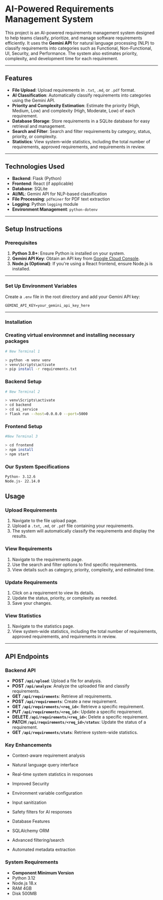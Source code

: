 # AI-Powered Requirements Management System

This project is an AI-powered requirements management system designed to help teams classify, prioritize, and manage software requirements efficiently. It uses the **Gemini API** for natural language processing (NLP) to classify requirements into categories such as Functional, Non-Functional, UI, Security, and Performance. The system also estimates priority, complexity, and development time for each requirement.

---

## Features

- **File Upload**: Upload requirements in `.txt`, `.md`, or `.pdf` format.
- **AI Classification**: Automatically classify requirements into categories using the Gemini API.
- **Priority and Complexity Estimation**: Estimate the priority (High, Medium, Low) and complexity (High, Moderate, Low) of each requirement.
- **Database Storage**: Store requirements in a SQLite database for easy retrieval and management.
- **Search and Filter**: Search and filter requirements by category, status, priority, or complexity.
- **Statistics**: View system-wide statistics, including the total number of requirements, approved requirements, and requirements in review.

---

## Technologies Used

- **Backend**: Flask (Python)
- **Frontend**: React (if applicable)
- **Database**: SQLite
- **AI/ML**: Gemini API for NLP-based classification
- **File Processing**: `pdfminer` for PDF text extraction
- **Logging**: Python `logging` module
- **Environment Management**: `python-dotenv`

---

## Setup Instructions

### Prerequisites

1. **Python 3.8+**: Ensure Python is installed on your system.
2. **Gemini API Key**: Obtain an API key from [Google Cloud Console](https://console.cloud.google.com/).
3. **Node.js (Optional)**: If you're using a React frontend, ensure Node.js is installed.

---
### Set Up Environment Variables
Create a `.env` file in the root directory and add your Gemini API key:

```env
GEMINI_API_KEY=your_gemini_api_key_here
```
---

### Installation

### Creating virtual environmnet and installing necessary packages

```sh
# New Terminal 1   

> python -m venv venv
> venv\Scripts\activate
> pip install -r requirements.txt
```
### Backend Setup

```sh
# New Terminal 2

> venv\Scripts\activate
> cd backend
> cd ai_service
> flask run --host=0.0.0.0 --port=5000
```

### Frontend Setup

```sh
#New Terminal 3

> cd frontend
> npm install
> npm start
```
### Our System Specifications
```sh
Python- 3.12.6
Node.js- 22.14.0
```
## Usage

### Upload Requirements
1. Navigate to the file upload page.
2. Upload a `.txt`, `.md`, or `.pdf` file containing your requirements.
3. The system will automatically classify the requirements and display the results.

### View Requirements
1. Navigate to the requirements page.
2. Use the search and filter options to find specific requirements.
3. View details such as category, priority, complexity, and estimated time.

### Update Requirements
1. Click on a requirement to view its details.
2. Update the status, priority, or complexity as needed.
3. Save your changes.

### View Statistics
1. Navigate to the statistics page.
2. View system-wide statistics, including the total number of requirements, approved requirements, and requirements in review.

---

## API Endpoints

### Backend API
- **POST `/api/upload`**: Upload a file for analysis.
- **POST `/api/analyze`**: Analyze the uploaded file and classify requirements.
- **GET `/api/requirements`**: Retrieve all requirements.
- **POST `/api/requirements`**: Create a new requirement.
- **GET `/api/requirements/<req_id>`**: Retrieve a specific requirement.
- **PUT `/api/requirements/<req_id>`**: Update a specific requirement.
- **DELETE `/api/requirements/<req_id>`**: Delete a specific requirement.
- **PATCH `/api/requirements/<req_id>/status`**: Update the status of a requirement.
- **GET `/api/requirements/stats`**: Retrieve system-wide statistics.

### Key Enhancements

- Context-aware requirement analysis

- Natural language query interface

- Real-time system statistics in responses

- Improved Security

- Environment variable configuration

- Input sanitization

- Safety filters for AI responses

- Database Features

- SQLAlchemy ORM

- Advanced filtering/search

- Automated metadata extraction

### System Requirements
- **Component	Minimum Version**
- Python	3.12
- Node.js	18.x
- RAM	4GB
- Disk	500MB



